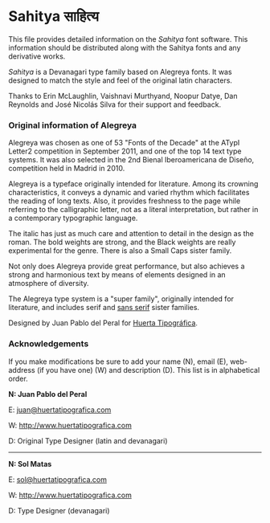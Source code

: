 # Sahitya साहित्य

This file provides detailed information on the *Sahitya* font software. This information should be distributed along with the Sahitya fonts and any derivative works.

*Sahitya* is a Devanagari type family based on Alegreya fonts. It was designed to match the style and feel of the original latin characters. 

Thanks to Erin McLaughlin, Vaishnavi Murthyand, Noopur Datye, Dan Reynolds and José Nicolás Silva for their support and feedback.

### Original information of Alegreya

Alegreya was chosen as one of 53 "Fonts of the Decade" at the ATypI Letter2 competition in September 2011, and one of the top 14 text type systems. It was also selected in the 2nd Bienal Iberoamericana de Diseño, competition held in Madrid in 2010.

Alegreya is a typeface originally intended for literature. Among its crowning characteristics, it conveys a dynamic and varied rhythm which facilitates the reading of long texts. Also, it provides freshness to the page while referring to the calligraphic letter, not as a literal interpretation, but rather in a contemporary typographic language.

The italic has just as much care and attention to detail in the design as the roman. The bold weights are strong, and the Black weights are really experimental for the genre. There is also a Small Caps sister family. 

Not only does Alegreya provide great performance, but also achieves a strong and harmonious text by means of elements designed in an atmosphere of diversity.

The Alegreya type system is a "super family", originally intended for literature, and includes serif and [sans serif](<http://www.huertatipografica.com/fonts/alegreya-sans-ht>) sister families.

Designed by Juan Pablo del Peral for [Huerta Tipográfica](<http://www.huertatipografica.com>).

### Acknowledgements

If you make modifications be sure to add your name (N),  email (E), web-address (if you have one) (W) and  description (D). This list is in alphabetical order.

**N: Juan Pablo del Peral**

E: juan@huertatipografica.com

W: http://www.huertatipografica.com

D: Original Type Designer (latin and devanagari)

---

**N: Sol Matas**

E: sol@huertatipografica.com

W: http://www.huertatipografica.com

D: Type Designer (devanagari)